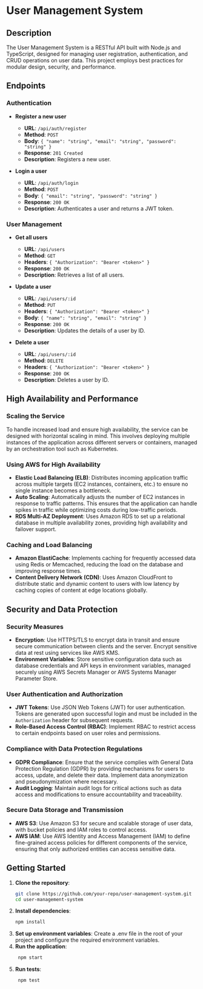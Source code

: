 # User Management System

## Description

The User Management System is a RESTful API built with Node.js and TypeScript, designed for managing user registration, authentication, and CRUD operations on user data. This project employs best practices for modular design, security, and performance.

## Endpoints

### Authentication

- **Register a new user**
  - **URL**: `/api/auth/register`
  - **Method**: `POST`
  - **Body**: `{ "name": "string", "email": "string", "password": "string" }`
  - **Response**: `201 Created`
  - **Description**: Registers a new user.

- **Login a user**
  - **URL**: `/api/auth/login`
  - **Method**: `POST`
  - **Body**: `{ "email": "string", "password": "string" }`
  - **Response**: `200 OK`
  - **Description**: Authenticates a user and returns a JWT token.

### User Management

- **Get all users**
  - **URL**: `/api/users`
  - **Method**: `GET`
  - **Headers**: `{ "Authorization": "Bearer <token>" }`
  - **Response**: `200 OK`
  - **Description**: Retrieves a list of all users.

- **Update a user**
  - **URL**: `/api/users/:id`
  - **Method**: `PUT`
  - **Headers**: `{ "Authorization": "Bearer <token>" }`
  - **Body**: `{ "name": "string", "email": "string" }`
  - **Response**: `200 OK`
  - **Description**: Updates the details of a user by ID.

- **Delete a user**
  - **URL**: `/api/users/:id`
  - **Method**: `DELETE`
  - **Headers**: `{ "Authorization": "Bearer <token>" }`
  - **Response**: `200 OK`
  - **Description**: Deletes a user by ID.

## High Availability and Performance

### Scaling the Service

To handle increased load and ensure high availability, the service can be designed with horizontal scaling in mind. This involves deploying multiple instances of the application across different servers or containers, managed by an orchestration tool such as Kubernetes.

### Using AWS for High Availability

- **Elastic Load Balancing (ELB)**: Distributes incoming application traffic across multiple targets (EC2 instances, containers, etc.) to ensure no single instance becomes a bottleneck.
- **Auto Scaling**: Automatically adjusts the number of EC2 instances in response to traffic patterns. This ensures that the application can handle spikes in traffic while optimizing costs during low-traffic periods.
- **RDS Multi-AZ Deployment**: Uses Amazon RDS to set up a relational database in multiple availability zones, providing high availability and failover support.

### Caching and Load Balancing

- **Amazon ElastiCache**: Implements caching for frequently accessed data using Redis or Memcached, reducing the load on the database and improving response times.
- **Content Delivery Network (CDN)**: Uses Amazon CloudFront to distribute static and dynamic content to users with low latency by caching copies of content at edge locations globally.

## Security and Data Protection

### Security Measures

- **Encryption**: Use HTTPS/TLS to encrypt data in transit and ensure secure communication between clients and the server. Encrypt sensitive data at rest using services like AWS KMS.
- **Environment Variables**: Store sensitive configuration data such as database credentials and API keys in environment variables, managed securely using AWS Secrets Manager or AWS Systems Manager Parameter Store.

### User Authentication and Authorization

- **JWT Tokens**: Use JSON Web Tokens (JWT) for user authentication. Tokens are generated upon successful login and must be included in the `Authorization` header for subsequent requests.
- **Role-Based Access Control (RBAC)**: Implement RBAC to restrict access to certain endpoints based on user roles and permissions.

### Compliance with Data Protection Regulations

- **GDPR Compliance**: Ensure that the service complies with General Data Protection Regulation (GDPR) by providing mechanisms for users to access, update, and delete their data. Implement data anonymization and pseudonymization where necessary.
- **Audit Logging**: Maintain audit logs for critical actions such as data access and modifications to ensure accountability and traceability.

### Secure Data Storage and Transmission

- **AWS S3**: Use Amazon S3 for secure and scalable storage of user data, with bucket policies and IAM roles to control access.
- **AWS IAM**: Use AWS Identity and Access Management (IAM) to define fine-grained access policies for different components of the service, ensuring that only authorized entities can access sensitive data.

## Getting Started

1. **Clone the repository**:
   ```sh
   git clone https://github.com/your-repo/user-management-system.git
   cd user-management-system
   ```
2. **Install dependencies**:
    ```sh
    npm install
    ```
3. **Set up environment variables**:
    Create a .env file in the root of your project and configure the required environment variables.
4. **Run the application**:
   ```sh
    npm start
   ```
5. **Run tests**:
   ```sh
    npm test
   ```

